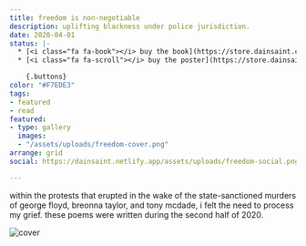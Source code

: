 ```yaml
---
title: freedom is non-negotiable
description: uplifting blackness under police jurisdiction.
date: 2020-04-01
status: |-
  * [<i class="fa fa-book"></i> buy the book](https://store.dainsaint.com/products/freedom-is-non-negotiable)
  * [<i class="fa fa-scroll"></i> buy the poster](https://store.dainsaint.com/products/freedom-is-non-negotiable-poster)

    {.buttons}
color: "#F7EDE3"
tags:
- featured
- read
featured:
- type: gallery
  images:
  - "/assets/uploads/freedom-cover.png"
arrange: grid
social: https://dainsaint.netlify.app/assets/uploads/freedom-social.png

---
```

within the protests that erupted in the wake of the state-sanctioned murders of george floyd, breonna taylor, and tony mcdade, i felt the need to process my grief. these poems were written during the second half of 2020.

![cover](/assets/uploads/freedom-cover.jpg)
